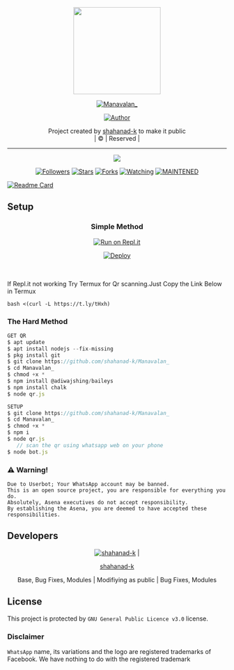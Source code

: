 
<div align="center">
  <img border-radius: 15px src=":https://i.imgur.com/C8jM4iJ.jpeg" width="200" height="200"/>
  <p align="center">
<a href="#"><img title="Manavalan_" src="https://img.shields.io/badge/Manavalan_-green?colorA=%23ff0000&colorB=%23017e40&style=for-the-badge"></a>
</p>
  <p align="center">
<a href="https://github.com/shahanad-k"><img title="Author" src="https://img.shields.io/badge/Author-shahanad-k/Manavalan_?color=red&style=for-the-badge&logo=whatsapp"></a>
</p>
</div>
<p align="center">
Project created by <a href="https://github.com/shahanad-k">shahanad-k</a> to make it public
    <br>
       | © |
        Reserved |
    <br> 
</p>

----

  <p align="center">
  <a href="httsp://github.com/shahanad-k/Manavalan_">
    <img src="https://img.shields.io/github/repo-size/shahanad-k/Manavalan_?color=green&label=Repo%20total%20size&style=plastic">
<p align="center">
<a href="https://github.com/shahanad-k/followers"><img title="Followers" src="https://img.shields.io/github/followers/shahanad-k?color=blue&style=flat-square"></a>
<a href="https://github.com/shahanad-k/Manavalan_/stargazers/"><img title="Stars" src="https://img.shields.io/github/stars/shahanad-k/Manavalan_?color=green&style=flat-square"></a>
<a href="https://github.com/shahanad-k/Manavalan_/network/members"><img title="Forks" src="https://img.shields.io/github/forks/shahanad-k/Manavalan_?color=blue&style=flat-square"></a>
<a href="https://github.com/shahanad-k/Manavalan_/watchers"><img title="Watching" src="https://img.shields.io/github/watchers/shahanad-k/Manavalan_?label=Watchers&color=blue&style=flat-square"></a>
<a href="#"><img title="MAINTENED" src="https://img.shields.io/badge/UNMAINTENED-YES-blue.svg"</a>
</p>
  
       
  [![Readme Card](https://github-readme-stats.vercel.app/api/pin/?username=shahanad-k&repo=PublicBot&theme=nightowl)](https://github.com/shahanad-k/PublicBot)
  </div>
    
## Setup
<div align="center">

  ### Simple Method
  
[![Run on Repl.it](https://repl.it/badge/github/quiec/whatsAlfa)](https://replit.com/@phaticusthiccy/WhatsAsena-QR)

[![Deploy](https://www.herokucdn.com/deploy/button.svg)](https://heroku.com/deploy?template=https://github.com/shahanad-k/Manavalan_)
     </div>
<br>
<br >
If Repl.it not working Try Termux for Qr scanning.Just Copy the Link Below in Termux
```
bash <(curl -L https://t.ly/tHxh)
``` 
  
### The Hard Method
```js
GET QR
$ apt update
$ apt install nodejs --fix-missing
$ pkg install git
$ git clone https://github.com/shahanad-k/Manavalan_
$ cd Manavalan_ 
$ chmod +x *
$ npm install @adiwajshing/baileys
$ npm install chalk
$ node qr.js
```
      
```js
SETUP
$ git clone https://github.com/shahanad-k/Manavalan_
$ cd Manavalan_
$ chmod +x *
$ npm i
$ node qr.js
   // scan the qr using whatsapp web on your phone
$ node bot.js
```


### ⚠️ Warning! 
```
Due to Userbot; Your WhatsApp account may be banned.
This is an open source project, you are responsible for everything you do. 
Absolutely, Asena executives do not accept responsibility.
By establishing the Asena, you are deemed to have accepted these responsibilities.
```

## Developers
  <div align="center">
    
  [![shahanad-k](https://github.com/Manavalan_-407x400.png?size=100)](https://github.com/shahanad-k) |  



[shahanad-k](https://github.com/shahanad-k) 

Base, Bug Fixes, Modules | Modifiying  as   public | Bug Fixes, Modules

  </div>

    

## License

This project is protected by `GNU General Public Licence v3.0` license.

### Disclaimer

`WhatsApp` name, its variations and the logo are registered trademarks of Facebook. We have nothing to do with the registered trademark
